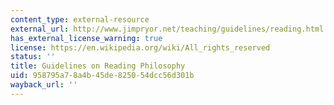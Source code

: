 ```yaml
---
content_type: external-resource
external_url: http://www.jimpryor.net/teaching/guidelines/reading.html
has_external_license_warning: true
license: https://en.wikipedia.org/wiki/All_rights_reserved
status: ''
title: Guidelines on Reading Philosophy
uid: 958795a7-8a4b-45de-8250-54dcc56d301b
wayback_url: ''
---
```

